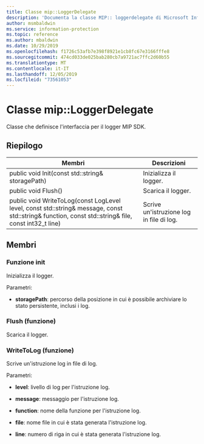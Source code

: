 ```yaml
---
title: Classe mip::LoggerDelegate
description: 'Documenta la classe MIP:: loggerdelegate di Microsoft Information Protection (MIP) SDK.'
author: msmbaldwin
ms.service: information-protection
ms.topic: reference
ms.author: mbaldwin
ms.date: 10/29/2019
ms.openlocfilehash: f1726c53afb7e398f8921e1cb8fc67e3166fffe8
ms.sourcegitcommit: 474cd033de025bab280cb7a9721ac7ffc2d60b55
ms.translationtype: MT
ms.contentlocale: it-IT
ms.lasthandoff: 12/05/2019
ms.locfileid: "73561053"
---
```

# <a name="class-miploggerdelegate"></a>Classe mip::LoggerDelegate 
Classe che definisce l'interfaccia per il logger MIP SDK.
  
## <a name="summary"></a>Riepilogo
 Membri                        | Descrizioni                                
--------------------------------|---------------------------------------------
public void Init(const std::string& storagePath)  |  Inizializza il logger.
public void Flush()  |  Scarica il logger.
public void WriteToLog(const LogLevel level, const std::string& message, const std::string& function, const std::string& file, const int32_t line)  |  Scrive un'istruzione log in file di log.
  
## <a name="members"></a>Membri
  
### <a name="init-function"></a>Funzione init
Inizializza il logger.

Parametri:  
* **storagePath**: percorso della posizione in cui è possibile archiviare lo stato persistente, inclusi i log.


  
### <a name="flush-function"></a>Flush (funzione)
Scarica il logger.
  
### <a name="writetolog-function"></a>WriteToLog (funzione)
Scrive un'istruzione log in file di log.

Parametri:  
* **level**: livello di log per l'istruzione log. 


* **message**: messaggio per l'istruzione log. 


* **function**: nome della funzione per l'istruzione log. 


* **file**: nome file in cui è stata generata l'istruzione log. 


* **line**: numero di riga in cui è stata generata l'istruzione log.

